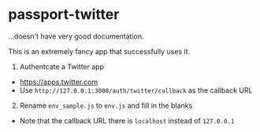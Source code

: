 # passport-twitter

...doesn't have very good documentation.

This is an extremely fancy app that successfully uses it.

1. Authentcate a Twitter app
  - https://apps.twitter.com
  - Use `http://127.0.0.1:3000/auth/twitter/callback` as the callback URL
2. Rename `env_sample.js` to `env.js` and fill in the blanks
  - Note that the callback URL there is `localhost` instead of `127.0.0.1`
